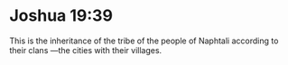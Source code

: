 # Joshua 19:39

This is the inheritance of the tribe of the people of Naphtali according to their clans —the cities with their villages.
